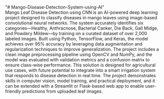 "# Mango-Disease-Detection-System-using-AI" <br>
Mango Leaf Disease Detection using CNN is an AI-powered deep learning project designed to classify diseases in mango leaves using image-based convolutional neural networks. The system accurately identifies six categories—Healthy, Anthracnose, Bacterial Canker, Die Back, Gall Midge, and Powdery Mildew—by training on a curated dataset of over 2,000 labeled images. Built using Python, TensorFlow, and Keras, the model achieves over 95% accuracy by leveraging data augmentation and regularization techniques to improve generalization. The project includes a clean image preprocessing pipeline using OpenCV and NumPy, and the model was evaluated with validation metrics and a confusion matrix to ensure class-wise performance. This solution is designed for agricultural use cases, with future potential to integrate into a smart irrigation system that responds to disease detection in real time. The project demonstrates skills in computer vision, model training, and practical deployment, and it can be extended with a Streamlit or Flask-based web app to enable user-friendly predictions from uploaded leaf images.

